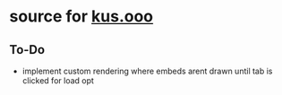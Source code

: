 # source for [kus.ooo](https://kus.ooo)   
## To-Do    
* implement custom rendering where embeds arent drawn until tab is clicked for load opt